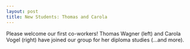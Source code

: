 ```yaml
---
layout: post
title: New Students: Thomas and Carola
---
```


Please welcome our first co-workers! 
Thomas Wagner (left) and Carola Vogel (right) have joined our group for her diploma studies (...and more).

